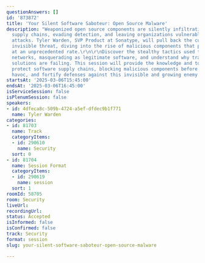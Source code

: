 ```yaml
---
questionAnswers: []
id: '873872'
title: 'Your Silent Software Saboteur: Open Source Malware'
description: "Weaponized open source components are silently infiltrating software
  supply chains, evading detection, and leaving organizations vulnerable to devastating
  attacks. Tyler Warden, SVP Product at Sonatype, will pull back the curtain on this
  invisible threat, diving into the rise of malicious components that proliferate
  at an unprecedented rate.\r\n\r\nDiscover the stealthy tactics used to infiltrate
  networks, masquerading as legitimate software, and understand why traditional security
  solutions are failing. This session will provide the knowledge and tools to proactively
  protect software supply chains, blocking malicious components before they wreak
  havoc, and fortify defenses against this invisible and growing enemy."
startsAt: '2025-03-06T15:45:00'
endsAt: '2025-03-06T16:45:00'
isServiceSession: false
isPlenumSession: false
speakers:
- id: 4dfeca8c-509b-4724-a5ef-dfdec9b1f771
  name: Tyler Warden
categories:
- id: 81703
  name: Track
  categoryItems:
  - id: 290610
    name: Security
  sort: 0
- id: 81704
  name: Session Format
  categoryItems:
  - id: 290619
    name: session
  sort: 1
roomId: 58705
room: Security
liveUrl:
recordingUrl:
status: Accepted
isInformed: false
isConfirmed: false
track: Security
format: session
slug: your-silent-software-saboteur-open-source-malware

---
```

